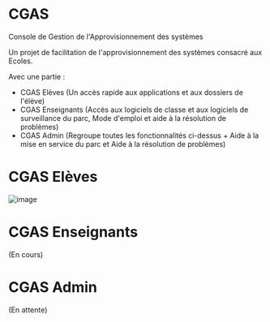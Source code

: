 # CGAS 
Console de Gestion de l'Approvisionnement des systèmes

Un projet de facilitation de l'approvisionnement des systèmes consacré aux Ecoles.

Avec une partie :
- CGAS Elèves (Un accès rapide aux applications et aux dossiers de l'élève) 
- CGAS Enseignants (Accès aux logiciels de classe et aux logiciels de surveillance du parc, Mode d'emploi et aide à la résolution de problèmes)
- CGAS Admin (Regroupe toutes les fonctionnalités ci-dessus + Aide à la mise en service du parc et Aide à la résolution de problèmes)




# CGAS Elèves

![image](https://github.com/TheNapis/CGAS/assets/104907355/a29f85d6-842a-46c7-9ba0-432764d8be69)


# CGAS Enseignants

(En cours)


# CGAS Admin

(En attente)

